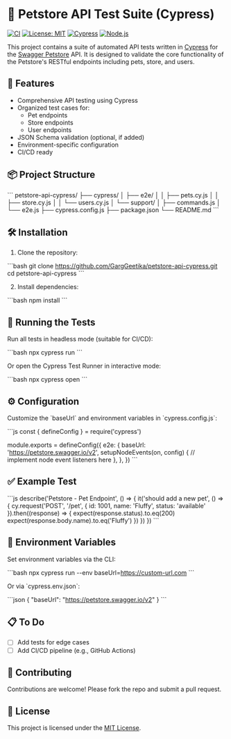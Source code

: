 
# 🐾 Petstore API Test Suite (Cypress)

[![CI](https://github.com/yourusername/petstore-api-cypress/actions/workflows/ci.yml/badge.svg)](https://github.com/yourusername/petstore-api-cypress/actions/workflows/ci.yml)
[![License: MIT](https://img.shields.io/badge/License-MIT-yellow.svg)](https://opensource.org/licenses/MIT)
[![Cypress](https://img.shields.io/badge/tested%20with-Cypress-4e9fef.svg)](https://www.cypress.io/)
[![Node.js](https://img.shields.io/badge/node-%3E%3D14.0.0-brightgreen.svg)](https://nodejs.org/)

This project contains a suite of automated API tests written in [Cypress](https://www.cypress.io/) for the [Swagger Petstore](https://petstore.swagger.io/) API. It is designed to validate the core functionality of the Petstore's RESTful endpoints including pets, store, and users.

## 🚀 Features

- Comprehensive API testing using Cypress
- Organized test cases for:
  - Pet endpoints
  - Store endpoints
  - User endpoints
- JSON Schema validation (optional, if added)
- Environment-specific configuration
- CI/CD ready

## 📦 Project Structure

\`\`\`
petstore-api-cypress/
├── cypress/
│   ├── e2e/
│   │   ├── pets.cy.js
│   │   ├── store.cy.js
│   │   └── users.cy.js
│   └── support/
│       ├── commands.js
│       └── e2e.js
├── cypress.config.js
├── package.json
└── README.md
\`\`\`

## 🛠️ Installation

1. Clone the repository:

\`\`\`bash
git clone https://github.com/GargGeetika/petstore-api-cypress.git
cd petstore-api-cypress
\`\`\`

2. Install dependencies:

\`\`\`bash
npm install
\`\`\`

## 🧪 Running the Tests

Run all tests in headless mode (suitable for CI/CD):

\`\`\`bash
npx cypress run
\`\`\`

Or open the Cypress Test Runner in interactive mode:

\`\`\`bash
npx cypress open
\`\`\`

## ⚙️ Configuration

Customize the \`baseUrl\` and environment variables in \`cypress.config.js\`:

\`\`\`js
const { defineConfig } = require('cypress')

module.exports = defineConfig({
  e2e: {
    baseUrl: 'https://petstore.swagger.io/v2',
    setupNodeEvents(on, config) {
      // implement node event listeners here
    },
  },
})
\`\`\`

## ✅ Example Test

\`\`\`js
describe('Petstore - Pet Endpoint', () => {
  it('should add a new pet', () => {
    cy.request('POST', '/pet', {
      id: 1001,
      name: 'Fluffy',
      status: 'available'
    }).then((response) => {
      expect(response.status).to.eq(200)
      expect(response.body.name).to.eq('Fluffy')
    })
  })
})
\`\`\`

## 📂 Environment Variables

Set environment variables via the CLI:

\`\`\`bash
npx cypress run --env baseUrl=https://custom-url.com
\`\`\`

Or via \`cypress.env.json\`:

\`\`\`json
{
  "baseUrl": "https://petstore.swagger.io/v2"
}
\`\`\`

## 📋 To Do

- [ ] Add tests for edge cases
- [ ] Add CI/CD pipeline (e.g., GitHub Actions)

## 🤝 Contributing

Contributions are welcome! Please fork the repo and submit a pull request.

## 📄 License

This project is licensed under the [MIT License](LICENSE).
